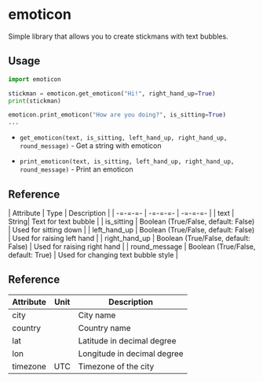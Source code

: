 # emoticon
Simple library that allows you to create stickmans with text bubbles.

## Usage
```py
import emoticon

stickman = emoticon.get_emoticon("Hi!", right_hand_up=True)
print(stickman)

emoticon.print_emoticon("How are you doing?", is_sitting=True)
...
```

- `get_emoticon(text, is_sitting, left_hand_up, right_hand_up, round_message)` - Get a string with emoticon

- `print_emoticon(text, is_sitting, left_hand_up, right_hand_up, round_message)` - Print an emoticon

## Reference
| Attribute | Type | Description |
| -=-=-=- | -=-=-=- | -=-=-=- |
| text | String| Text for text bubble |
| is_sitting | Boolean (True/False, default: False) | Used for sitting down |
| left_hand_up | Boolean (True/False, default: False) | Used for raising left hand |
| right_hand_up | Boolean (True/False, default: False) | Used for raising right hand |
| round_message | Boolean (True/False, default: True) | Used for changing text bubble style |

## Reference
| Attribute | Unit | Description |
|-----|-----|-----|
| city | | City name |
| country | | Country name |
| lat | | Latitude in decimal degree |
| lon | | Longitude in decimal degree |
| timezone | UTC | Timezone of the city |
